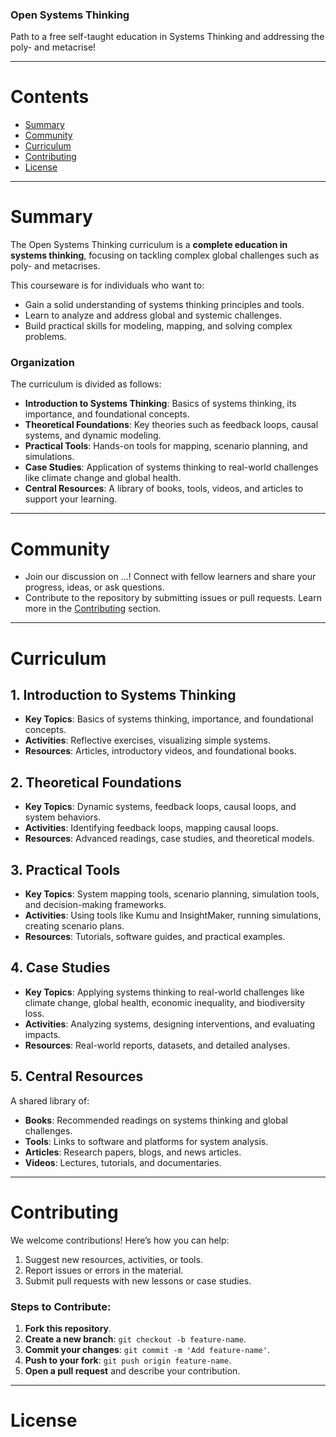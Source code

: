 <div>
<h3>Open Systems Thinking</h3>
<p>
  Path to a free self-taught education in Systems Thinking and addressing the poly- and metacrise!
</p>
</div>

---

# Contents

- [Summary](#summary)
- [Community](#community)
- [Curriculum](#curriculum)
- [Contributing](#contributing)
- [License](#license)

---

# Summary

The Open Systems Thinking curriculum is a **complete education in systems thinking**, focusing on tackling complex global challenges such as poly- and metacrises. 

This courseware is for individuals who want to:
- Gain a solid understanding of systems thinking principles and tools.
- Learn to analyze and address global and systemic challenges.
- Build practical skills for modeling, mapping, and solving complex problems.

### Organization
The curriculum is divided as follows:
- **Introduction to Systems Thinking**: Basics of systems thinking, its importance, and foundational concepts.
- **Theoretical Foundations**: Key theories such as feedback loops, causal systems, and dynamic modeling.
- **Practical Tools**: Hands-on tools for mapping, scenario planning, and simulations.
- **Case Studies**: Application of systems thinking to real-world challenges like climate change and global health.
- **Central Resources**: A library of books, tools, videos, and articles to support your learning.

---

# Community

- Join our discussion on ...!
  Connect with fellow learners and share your progress, ideas, or ask questions.
- Contribute to the repository by submitting issues or pull requests. Learn more in the [Contributing](#contributing) section.

---

# Curriculum

## 1. Introduction to Systems Thinking
- **Key Topics**: Basics of systems thinking, importance, and foundational concepts.
- **Activities**: Reflective exercises, visualizing simple systems.
- **Resources**: Articles, introductory videos, and foundational books.

## 2. Theoretical Foundations
- **Key Topics**: Dynamic systems, feedback loops, causal loops, and system behaviors.
- **Activities**: Identifying feedback loops, mapping causal loops.
- **Resources**: Advanced readings, case studies, and theoretical models.

## 3. Practical Tools
- **Key Topics**: System mapping tools, scenario planning, simulation tools, and decision-making frameworks.
- **Activities**: Using tools like Kumu and InsightMaker, running simulations, creating scenario plans.
- **Resources**: Tutorials, software guides, and practical examples.

## 4. Case Studies
- **Key Topics**: Applying systems thinking to real-world challenges like climate change, global health, economic inequality, and biodiversity loss.
- **Activities**: Analyzing systems, designing interventions, and evaluating impacts.
- **Resources**: Real-world reports, datasets, and detailed analyses.

## 5. Central Resources
A shared library of:
- **Books**: Recommended readings on systems thinking and global challenges.
- **Tools**: Links to software and platforms for system analysis.
- **Articles**: Research papers, blogs, and news articles.
- **Videos**: Lectures, tutorials, and documentaries.

---

# Contributing

We welcome contributions! Here’s how you can help:
1. Suggest new resources, activities, or tools.
2. Report issues or errors in the material.
3. Submit pull requests with new lessons or case studies.

### Steps to Contribute:
1. **Fork this repository**.
2. **Create a new branch**: `git checkout -b feature-name`.
3. **Commit your changes**: `git commit -m 'Add feature-name'`.
4. **Push to your fork**: `git push origin feature-name`.
5. **Open a pull request** and describe your contribution.

---

# License
